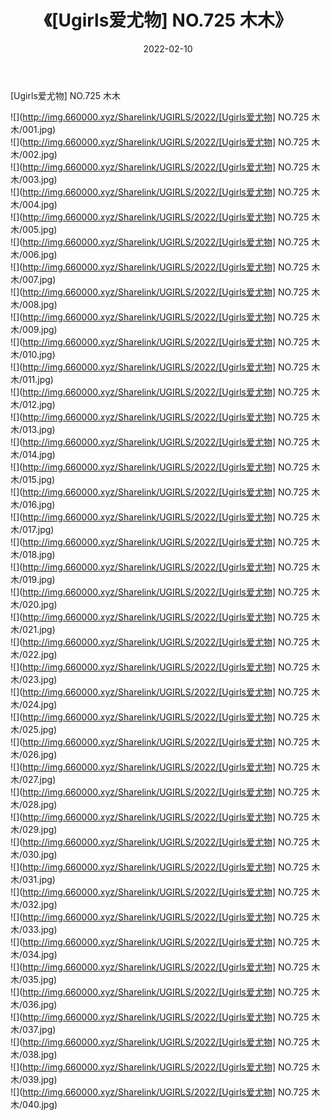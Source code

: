 ﻿---
layout: post
title:  《[Ugirls爱尤物] NO.725 木木》
date:   2022-02-10
img: http://img.660000.xyz/Sharelink/UGIRLS/2022/[Ugirls爱尤物] NO.725 木木/000.jpg
categories: [美女, 清纯, 唯美]
---

[Ugirls爱尤物] NO.725 木木

 ![](http://img.660000.xyz/Sharelink/UGIRLS/2022/[Ugirls爱尤物] NO.725 木木/001.jpg) <br>![](http://img.660000.xyz/Sharelink/UGIRLS/2022/[Ugirls爱尤物] NO.725 木木/002.jpg) <br>![](http://img.660000.xyz/Sharelink/UGIRLS/2022/[Ugirls爱尤物] NO.725 木木/003.jpg) <br>![](http://img.660000.xyz/Sharelink/UGIRLS/2022/[Ugirls爱尤物] NO.725 木木/004.jpg) <br>![](http://img.660000.xyz/Sharelink/UGIRLS/2022/[Ugirls爱尤物] NO.725 木木/005.jpg) <br>![](http://img.660000.xyz/Sharelink/UGIRLS/2022/[Ugirls爱尤物] NO.725 木木/006.jpg) <br>![](http://img.660000.xyz/Sharelink/UGIRLS/2022/[Ugirls爱尤物] NO.725 木木/007.jpg) <br>![](http://img.660000.xyz/Sharelink/UGIRLS/2022/[Ugirls爱尤物] NO.725 木木/008.jpg) <br>![](http://img.660000.xyz/Sharelink/UGIRLS/2022/[Ugirls爱尤物] NO.725 木木/009.jpg) <br>![](http://img.660000.xyz/Sharelink/UGIRLS/2022/[Ugirls爱尤物] NO.725 木木/010.jpg) <br>![](http://img.660000.xyz/Sharelink/UGIRLS/2022/[Ugirls爱尤物] NO.725 木木/011.jpg) <br>![](http://img.660000.xyz/Sharelink/UGIRLS/2022/[Ugirls爱尤物] NO.725 木木/012.jpg) <br>![](http://img.660000.xyz/Sharelink/UGIRLS/2022/[Ugirls爱尤物] NO.725 木木/013.jpg) <br>![](http://img.660000.xyz/Sharelink/UGIRLS/2022/[Ugirls爱尤物] NO.725 木木/014.jpg) <br>![](http://img.660000.xyz/Sharelink/UGIRLS/2022/[Ugirls爱尤物] NO.725 木木/015.jpg) <br>![](http://img.660000.xyz/Sharelink/UGIRLS/2022/[Ugirls爱尤物] NO.725 木木/016.jpg) <br>![](http://img.660000.xyz/Sharelink/UGIRLS/2022/[Ugirls爱尤物] NO.725 木木/017.jpg) <br>![](http://img.660000.xyz/Sharelink/UGIRLS/2022/[Ugirls爱尤物] NO.725 木木/018.jpg) <br>![](http://img.660000.xyz/Sharelink/UGIRLS/2022/[Ugirls爱尤物] NO.725 木木/019.jpg) <br>![](http://img.660000.xyz/Sharelink/UGIRLS/2022/[Ugirls爱尤物] NO.725 木木/020.jpg) <br>![](http://img.660000.xyz/Sharelink/UGIRLS/2022/[Ugirls爱尤物] NO.725 木木/021.jpg) <br>![](http://img.660000.xyz/Sharelink/UGIRLS/2022/[Ugirls爱尤物] NO.725 木木/022.jpg) <br>![](http://img.660000.xyz/Sharelink/UGIRLS/2022/[Ugirls爱尤物] NO.725 木木/023.jpg) <br>![](http://img.660000.xyz/Sharelink/UGIRLS/2022/[Ugirls爱尤物] NO.725 木木/024.jpg) <br>![](http://img.660000.xyz/Sharelink/UGIRLS/2022/[Ugirls爱尤物] NO.725 木木/025.jpg) <br>![](http://img.660000.xyz/Sharelink/UGIRLS/2022/[Ugirls爱尤物] NO.725 木木/026.jpg) <br>![](http://img.660000.xyz/Sharelink/UGIRLS/2022/[Ugirls爱尤物] NO.725 木木/027.jpg) <br>![](http://img.660000.xyz/Sharelink/UGIRLS/2022/[Ugirls爱尤物] NO.725 木木/028.jpg) <br>![](http://img.660000.xyz/Sharelink/UGIRLS/2022/[Ugirls爱尤物] NO.725 木木/029.jpg) <br>![](http://img.660000.xyz/Sharelink/UGIRLS/2022/[Ugirls爱尤物] NO.725 木木/030.jpg) <br>![](http://img.660000.xyz/Sharelink/UGIRLS/2022/[Ugirls爱尤物] NO.725 木木/031.jpg) <br>![](http://img.660000.xyz/Sharelink/UGIRLS/2022/[Ugirls爱尤物] NO.725 木木/032.jpg) <br>![](http://img.660000.xyz/Sharelink/UGIRLS/2022/[Ugirls爱尤物] NO.725 木木/033.jpg) <br>![](http://img.660000.xyz/Sharelink/UGIRLS/2022/[Ugirls爱尤物] NO.725 木木/034.jpg) <br>![](http://img.660000.xyz/Sharelink/UGIRLS/2022/[Ugirls爱尤物] NO.725 木木/035.jpg) <br>![](http://img.660000.xyz/Sharelink/UGIRLS/2022/[Ugirls爱尤物] NO.725 木木/036.jpg) <br>![](http://img.660000.xyz/Sharelink/UGIRLS/2022/[Ugirls爱尤物] NO.725 木木/037.jpg) <br>![](http://img.660000.xyz/Sharelink/UGIRLS/2022/[Ugirls爱尤物] NO.725 木木/038.jpg) <br>![](http://img.660000.xyz/Sharelink/UGIRLS/2022/[Ugirls爱尤物] NO.725 木木/039.jpg) <br>![](http://img.660000.xyz/Sharelink/UGIRLS/2022/[Ugirls爱尤物] NO.725 木木/040.jpg) <br>